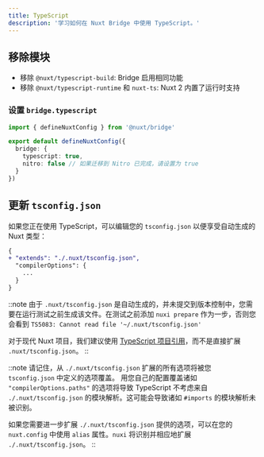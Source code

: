 ```yaml
---
title: TypeScript
description: '学习如何在 Nuxt Bridge 中使用 TypeScript。'
---
```


## 移除模块

- 移除 `@nuxt/typescript-build`: Bridge 启用相同功能
- 移除 `@nuxt/typescript-runtime` 和 `nuxt-ts`: Nuxt 2 内置了运行时支持

### 设置 `bridge.typescript`

```ts
import { defineNuxtConfig } from '@nuxt/bridge'

export default defineNuxtConfig({
  bridge: {
    typescript: true,
    nitro: false // 如果迁移到 Nitro 已完成，请设置为 true
  }
})
```

## 更新 `tsconfig.json`

如果您正在使用 TypeScript，可以编辑您的 `tsconfig.json` 以便享受自动生成的 Nuxt 类型：

```diff [tsconfig.json]
{
+ "extends": "./.nuxt/tsconfig.json",
  "compilerOptions": {
    ...
  }
}
```

::note
由于 `.nuxt/tsconfig.json` 是自动生成的，并未提交到版本控制中，您需要在运行测试之前生成该文件。在测试之前添加 `nuxi prepare` 作为一步，否则您会看到 `TS5083: Cannot read file '~/.nuxt/tsconfig.json'`

对于现代 Nuxt 项目，我们建议使用 [TypeScript 项目引用](/docs/guide/directory-structure/tsconfig)，而不是直接扩展 `.nuxt/tsconfig.json`。
::

::note
请记住，从 `./.nuxt/tsconfig.json` 扩展的所有选项将被您 `tsconfig.json` 中定义的选项覆盖。
用您自己的配置覆盖诸如 `"compilerOptions.paths"` 的选项将导致 TypeScript 不考虑来自 `./.nuxt/tsconfig.json` 的模块解析。这可能会导致诸如 `#imports` 的模块解析未被识别。

如果您需要进一步扩展 `./.nuxt/tsconfig.json` 提供的选项，可以在您的 `nuxt.config` 中使用 `alias` 属性。`nuxi` 将识别并相应地扩展 `./.nuxt/tsconfig.json`。
::
